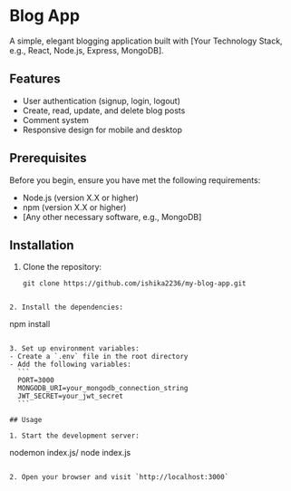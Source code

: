 # Blog App

A simple, elegant blogging application built with [Your Technology Stack, e.g., React, Node.js, Express, MongoDB].

## Features

- User authentication (signup, login, logout)
- Create, read, update, and delete blog posts
- Comment system
- Responsive design for mobile and desktop

## Prerequisites

Before you begin, ensure you have met the following requirements:

- Node.js (version X.X or higher)
- npm (version X.X or higher)
- [Any other necessary software, e.g., MongoDB]

## Installation

1. Clone the repository:
   ```
   git clone https://github.com/ishika2236/my-blog-app.git
   ```

```

2. Install the dependencies:
   ```
   npm install
   ```

3. Set up environment variables:
   - Create a `.env` file in the root directory
   - Add the following variables:
     ```
     PORT=3000
     MONGODB_URI=your_mongodb_connection_string
     JWT_SECRET=your_jwt_secret
     ```

## Usage

1. Start the development server:
   ```
   nodemon index.js/ node index.js
   ```

2. Open your browser and visit `http://localhost:3000`

